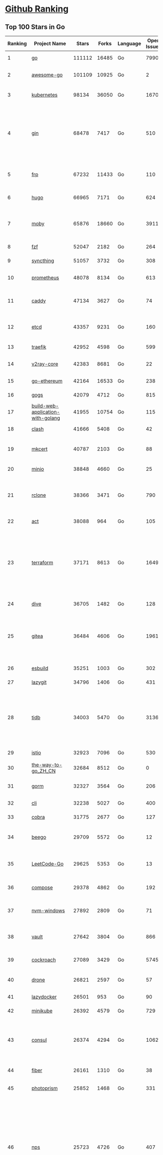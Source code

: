 [Github Ranking](../README.md)
==========

## Top 100 Stars in Go

| Ranking | Project Name | Stars | Forks | Language | Open Issues | Description | Last Commit |
| ------- | ------------ | ----- | ----- | -------- | ----------- | ----------- | ----------- |
| 1 | [go](https://github.com/golang/go) | 111112 | 16485 | Go | 7990 | The Go programming language | 2023-05-09T01:57:47Z |
| 2 | [awesome-go](https://github.com/avelino/awesome-go) | 101109 | 10925 | Go | 2 | A curated list of awesome Go frameworks, libraries and software | 2023-05-08T04:39:52Z |
| 3 | [kubernetes](https://github.com/kubernetes/kubernetes) | 98134 | 36050 | Go | 1670 | Production-Grade Container Scheduling and Management | 2023-05-09T08:54:28Z |
| 4 | [gin](https://github.com/gin-gonic/gin) | 68478 | 7417 | Go | 510 | Gin is a HTTP web framework written in Go (Golang). It features a Martini-like API with much better performance -- up to 40 times faster. If you need smashing performance, get yourself some Gin. | 2023-05-08T22:57:30Z |
| 5 | [frp](https://github.com/fatedier/frp) | 67232 | 11433 | Go | 110 | A fast reverse proxy to help you expose a local server behind a NAT or firewall to the internet. | 2023-05-08T13:28:44Z |
| 6 | [hugo](https://github.com/gohugoio/hugo) | 66965 | 7171 | Go | 624 | The world’s fastest framework for building websites. | 2023-05-09T08:59:19Z |
| 7 | [moby](https://github.com/moby/moby) | 65876 | 18660 | Go | 3911 | Moby Project - a collaborative project for the container ecosystem to assemble container-based systems | 2023-05-09T07:57:31Z |
| 8 | [fzf](https://github.com/junegunn/fzf) | 52047 | 2182 | Go | 264 | :cherry_blossom: A command-line fuzzy finder | 2023-05-08T13:59:42Z |
| 9 | [syncthing](https://github.com/syncthing/syncthing) | 51057 | 3732 | Go | 308 | Open Source Continuous File Synchronization | 2023-05-09T08:08:40Z |
| 10 | [prometheus](https://github.com/prometheus/prometheus) | 48078 | 8134 | Go | 613 | The Prometheus monitoring system and time series database. | 2023-05-09T08:27:24Z |
| 11 | [caddy](https://github.com/caddyserver/caddy) | 47134 | 3627 | Go | 74 | Fast and extensible multi-platform HTTP/1-2-3 web server with automatic HTTPS | 2023-05-08T22:49:17Z |
| 12 | [etcd](https://github.com/etcd-io/etcd) | 43357 | 9231 | Go | 160 | Distributed reliable key-value store for the most critical data of a distributed system | 2023-05-09T08:52:20Z |
| 13 | [traefik](https://github.com/traefik/traefik) | 42952 | 4598 | Go | 599 | The Cloud Native Application Proxy | 2023-05-03T08:20:05Z |
| 14 | [v2ray-core](https://github.com/v2ray/v2ray-core) | 42383 | 8681 | Go | 22 | A platform for building proxies to bypass network restrictions. | 2023-05-09T03:56:54Z |
| 15 | [go-ethereum](https://github.com/ethereum/go-ethereum) | 42164 | 16533 | Go | 238 | Official Go implementation of the Ethereum protocol | 2023-05-09T07:57:49Z |
| 16 | [gogs](https://github.com/gogs/gogs) | 42079 | 4712 | Go | 815 | Gogs is a painless self-hosted Git service | 2023-05-09T03:02:47Z |
| 17 | [build-web-application-with-golang](https://github.com/astaxie/build-web-application-with-golang) | 41955 | 10754 | Go | 115 | A golang ebook intro how to build a web with golang | 2023-04-20T09:00:38Z |
| 18 | [clash](https://github.com/Dreamacro/clash) | 41666 | 5408 | Go | 42 | A rule-based tunnel in Go. | 2023-05-06T06:51:37Z |
| 19 | [mkcert](https://github.com/FiloSottile/mkcert) | 40787 | 2103 | Go | 88 | A simple zero-config tool to make locally trusted development certificates with any names you'd like. | 2023-05-02T08:03:46Z |
| 20 | [minio](https://github.com/minio/minio) | 38848 | 4660 | Go | 25 | High Performance Object Storage for AI | 2023-05-09T07:53:08Z |
| 21 | [rclone](https://github.com/rclone/rclone) | 38366 | 3471 | Go | 790 | "rsync for cloud storage" - Google Drive, S3, Dropbox, Backblaze B2, One Drive, Swift, Hubic, Wasabi, Google Cloud Storage, Yandex Files | 2023-05-08T16:51:12Z |
| 22 | [act](https://github.com/nektos/act) | 38088 | 964 | Go | 105 | Run your GitHub Actions locally 🚀 | 2023-05-08T17:16:05Z |
| 23 | [terraform](https://github.com/hashicorp/terraform) | 37171 | 8613 | Go | 1649 | Terraform enables you to safely and predictably create, change, and improve infrastructure. It is an open source tool that codifies APIs into declarative configuration files that can be shared amongst team members, treated as code, edited, reviewed, and versioned. | 2023-05-09T06:51:35Z |
| 24 | [dive](https://github.com/wagoodman/dive) | 36705 | 1482 | Go | 128 | A tool for exploring each layer in a docker image | 2023-05-08T17:20:55Z |
| 25 | [gitea](https://github.com/go-gitea/gitea) | 36484 | 4606 | Go | 1961 | Git with a cup of tea! Painless self-hosted all-in-one software development service, includes Git hosting, code review, team collaboration, package registry and CI/CD | 2023-05-09T09:01:25Z |
| 26 | [esbuild](https://github.com/evanw/esbuild) | 35251 | 1003 | Go | 302 | An extremely fast bundler for the web | 2023-04-28T15:27:16Z |
| 27 | [lazygit](https://github.com/jesseduffield/lazygit) | 34796 | 1406 | Go | 431 | simple terminal UI for git commands | 2023-05-09T05:24:38Z |
| 28 | [tidb](https://github.com/pingcap/tidb) | 34003 | 5470 | Go | 3136 | TiDB is an open-source, cloud-native, distributed, MySQL-Compatible database for elastic scale and real-time analytics. Try AI-powered Chat2Query free at : https://tidbcloud.com/free-trial | 2023-05-09T08:55:24Z |
| 29 | [istio](https://github.com/istio/istio) | 32923 | 7096 | Go | 530 | Connect, secure, control, and observe services. | 2023-05-09T06:11:09Z |
| 30 | [the-way-to-go_ZH_CN](https://github.com/unknwon/the-way-to-go_ZH_CN) | 32684 | 8512 | Go | 0 | 《The Way to Go》中文译本，中文正式名《Go 入门指南》 | 2023-04-30T02:46:45Z |
| 31 | [gorm](https://github.com/go-gorm/gorm) | 32327 | 3564 | Go | 206 | The fantastic ORM library for Golang, aims to be developer friendly | 2023-05-09T01:38:01Z |
| 32 | [cli](https://github.com/cli/cli) | 32238 | 5027 | Go | 400 | GitHub’s official command line tool | 2023-05-09T07:50:55Z |
| 33 | [cobra](https://github.com/spf13/cobra) | 31775 | 2677 | Go | 127 | A Commander for modern Go CLI interactions | 2023-05-05T20:14:37Z |
| 34 | [beego](https://github.com/beego/beego) | 29709 | 5572 | Go | 12 | beego is an open-source, high-performance web framework for the Go programming language. | 2023-05-05T13:58:27Z |
| 35 | [LeetCode-Go](https://github.com/halfrost/LeetCode-Go) | 29625 | 5353 | Go | 13 | ✅ Solutions to LeetCode by Go, 100% test coverage, runtime beats 100% / LeetCode 题解 | 2023-04-08T04:02:08Z |
| 36 | [compose](https://github.com/docker/compose) | 29378 | 4862 | Go | 192 | Define and run multi-container applications with Docker | 2023-05-08T13:23:16Z |
| 37 | [nvm-windows](https://github.com/coreybutler/nvm-windows) | 27892 | 2809 | Go | 71 | A node.js version management utility for Windows. Ironically written in Go. | 2023-04-29T09:38:03Z |
| 38 | [vault](https://github.com/hashicorp/vault) | 27642 | 3804 | Go | 866 | A tool for secrets management, encryption as a service, and privileged access management | 2023-05-09T00:43:04Z |
| 39 | [cockroach](https://github.com/cockroachdb/cockroach) | 27089 | 3429 | Go | 5745 | CockroachDB - the open source, cloud-native distributed SQL database. | 2023-05-09T08:52:15Z |
| 40 | [drone](https://github.com/harness/drone) | 26821 | 2597 | Go | 57 | Drone is a Container-Native, Continuous Delivery Platform | 2023-05-03T17:24:24Z |
| 41 | [lazydocker](https://github.com/jesseduffield/lazydocker) | 26501 | 953 | Go | 90 | The lazier way to manage everything docker | 2023-04-05T19:26:47Z |
| 42 | [minikube](https://github.com/kubernetes/minikube) | 26392 | 4579 | Go | 729 | Run Kubernetes locally | 2023-05-09T01:35:18Z |
| 43 | [consul](https://github.com/hashicorp/consul) | 26374 | 4294 | Go | 1062 | Consul is a distributed, highly available, and data center aware solution to connect and configure applications across dynamic, distributed infrastructure. | 2023-05-09T04:38:42Z |
| 44 | [fiber](https://github.com/gofiber/fiber) | 26161 | 1310 | Go | 38 | ⚡️ Express inspired web framework written in Go | 2023-05-09T07:13:52Z |
| 45 | [photoprism](https://github.com/photoprism/photoprism) | 25852 | 1468 | Go | 331 | AI-Powered Photos App for the Decentralized Web 🌈💎✨ | 2023-05-09T08:56:58Z |
| 46 | [nps](https://github.com/ehang-io/nps) | 25723 | 4726 | Go | 407 | 一款轻量级、高性能、功能强大的内网穿透代理服务器。支持tcp、udp、socks5、http等几乎所有流量转发，可用来访问内网网站、本地支付接口调试、ssh访问、远程桌面，内网dns解析、内网socks5代理等等……，并带有功能强大的web管理端。a lightweight, high-performance, powerful intranet penetration proxy server, with a powerful web management terminal. | 2023-03-06T23:36:08Z |
| 47 | [echo](https://github.com/labstack/echo) | 25579 | 2144 | Go | 46 | High performance, minimalist Go web framework | 2023-05-01T06:01:36Z |
| 48 | [alist](https://github.com/alist-org/alist) | 25450 | 3525 | Go | 105 | 🗂️A file list program that supports multiple storage, powered by Gin and Solidjs. / 一个支持多存储的文件列表程序，使用 Gin 和 Solidjs。 | 2023-05-09T08:33:06Z |
| 49 | [portainer](https://github.com/portainer/portainer) | 25427 | 2165 | Go | 970 | Making Docker and Kubernetes management easy. | 2023-05-09T05:45:10Z |
| 50 | [influxdb](https://github.com/influxdata/influxdb) | 25406 | 3368 | Go | 1695 | Scalable datastore for metrics, events, and real-time analytics | 2023-05-03T19:59:55Z |
| 51 | [kit](https://github.com/go-kit/kit) | 24922 | 2409 | Go | 35 | A standard library for microservices. | 2023-04-30T13:29:32Z |
| 52 | [helm](https://github.com/helm/helm) | 24258 | 6661 | Go | 284 | The Kubernetes Package Manager | 2023-05-09T00:23:07Z |
| 53 | [go-zero](https://github.com/zeromicro/go-zero) | 24091 | 3410 | Go | 241 | A cloud-native Go microservices framework with cli tool for productivity. | 2023-05-09T04:29:58Z |
| 54 | [iris](https://github.com/kataras/iris) | 23931 | 2475 | Go | 84 | The fastest HTTP/2 Go Web Framework. New, modern and easy to learn. Fast development with Code you control. Unbeatable cost-performance ratio :rocket: | 2023-05-09T05:05:09Z |
| 55 | [nsq](https://github.com/nsqio/nsq) | 23441 | 2856 | Go | 51 | A realtime distributed messaging platform | 2023-05-08T13:50:32Z |
| 56 | [faas](https://github.com/openfaas/faas) | 23029 | 1846 | Go | 28 | OpenFaaS - Serverless Functions Made Simple | 2023-05-03T14:42:26Z |
| 57 | [k3s](https://github.com/k3s-io/k3s) | 23022 | 2043 | Go | 149 | Lightweight Kubernetes | 2023-05-09T07:58:29Z |
| 58 | [pocketbase](https://github.com/pocketbase/pocketbase) | 22986 | 917 | Go | 37 | Open Source realtime backend in 1 file | 2023-05-08T18:52:47Z |
| 59 | [ngrok](https://github.com/inconshreveable/ngrok) | 22896 | 4252 | Go | 218 | Introspected tunnels to localhost | 2023-05-07T13:38:08Z |
| 60 | [viper](https://github.com/spf13/viper) | 22862 | 1879 | Go | 367 | Go configuration with fangs | 2023-04-19T08:29:23Z |
| 61 | [logrus](https://github.com/sirupsen/logrus) | 22611 | 2232 | Go | 4 | Structured, pluggable logging for Go. | 2023-05-04T02:19:19Z |
| 62 | [croc](https://github.com/schollz/croc) | 22503 | 970 | Go | 98 | Easily and securely send things from one computer to another :crocodile: :package: | 2023-05-09T09:01:33Z |
| 63 | [hub](https://github.com/github/hub) | 22401 | 2365 | Go | 242 | A command-line tool that makes git easier to use with GitHub. | 2023-04-11T14:39:49Z |
| 64 | [v2ray-core](https://github.com/v2fly/v2ray-core) | 22397 | 3584 | Go | 43 | A platform for building proxies to bypass network restrictions. | 2023-05-08T22:56:51Z |
| 65 | [docker_practice](https://github.com/yeasy/docker_practice) | 22345 | 5520 | Go | 3 | Learn and understand Docker&Container technologies, with real DevOps practice! | 2023-05-07T13:38:35Z |
| 66 | [go-patterns](https://github.com/tmrts/go-patterns) | 21937 | 2029 | Go | 15 | Curated list of Go design patterns, recipes and idioms | 2023-04-30T11:12:57Z |
| 67 | [micro](https://github.com/zyedidia/micro) | 21517 | 1115 | Go | 688 | A modern and intuitive terminal-based text editor | 2023-05-08T22:42:22Z |
| 68 | [vegeta](https://github.com/tsenart/vegeta) | 21186 | 1284 | Go | 85 | HTTP load testing tool and library. It's over 9000! | 2023-04-28T13:59:30Z |
| 69 | [dapr](https://github.com/dapr/dapr) | 21088 | 1650 | Go | 335 | Dapr is a portable, event-driven, runtime for building distributed applications across cloud and edge. | 2023-05-09T03:50:53Z |
| 70 | [rancher](https://github.com/rancher/rancher) | 21011 | 2796 | Go | 2323 | Complete container management platform | 2023-05-09T08:43:49Z |
| 71 | [lux](https://github.com/iawia002/lux) | 20919 | 2456 | Go | 428 | 👾 Fast and simple video download library and CLI tool written in Go | 2023-05-09T02:42:14Z |
| 72 | [k9s](https://github.com/derailed/k9s) | 20695 | 1326 | Go | 381 | 🐶 Kubernetes CLI To Manage Your Clusters In Style! | 2023-05-09T08:31:04Z |
| 73 | [kratos](https://github.com/go-kratos/kratos) | 20542 | 3781 | Go | 100 | Your ultimate Go microservices framework for the cloud-native era. | 2023-05-09T06:36:47Z |
| 74 | [delve](https://github.com/go-delve/delve) | 20494 | 2051 | Go | 100 | Delve is a debugger for the Go programming language. | 2023-05-08T17:41:47Z |
| 75 | [go-micro](https://github.com/go-micro/go-micro) | 20419 | 2275 | Go | 70 | A Go microservices framework | 2023-05-06T19:39:24Z |
| 76 | [k6](https://github.com/grafana/k6) | 20304 | 1067 | Go | 396 | A modern load testing tool, using Go and JavaScript - https://k6.io | 2023-05-09T08:33:28Z |
| 77 | [fyne](https://github.com/fyne-io/fyne) | 20212 | 1116 | Go | 504 | Cross platform GUI toolkit in Go inspired by Material Design | 2023-05-09T07:43:35Z |
| 78 | [restic](https://github.com/restic/restic) | 20144 | 1296 | Go | 381 | Fast, secure, efficient backup program | 2023-05-08T18:51:58Z |
| 79 | [cli](https://github.com/urfave/cli) | 20126 | 1678 | Go | 44 | A simple, fast, and fun package for building command line apps in Go | 2023-05-01T22:29:17Z |
| 80 | [harbor](https://github.com/goharbor/harbor) | 19988 | 4346 | Go | 533 | An open source trusted cloud native registry project that stores, signs, and scans content. | 2023-05-09T08:50:24Z |
| 81 | [testify](https://github.com/stretchr/testify) | 19589 | 1447 | Go | 274 | A toolkit with common assertions and mocks that plays nicely with the standard library | 2023-05-05T04:05:52Z |
| 82 | [learn-go-with-tests](https://github.com/quii/learn-go-with-tests) | 19580 | 2574 | Go | 34 | Learn Go with test-driven development | 2023-05-04T11:08:24Z |
| 83 | [colly](https://github.com/gocolly/colly) | 19510 | 1591 | Go | 143 | Elegant Scraper and Crawler Framework for Golang | 2023-04-29T15:03:33Z |
| 84 | [fasthttp](https://github.com/valyala/fasthttp) | 19499 | 1626 | Go | 59 | Fast HTTP package for Go. Tuned for high performance. Zero memory allocations in hot paths. Up to 10x faster than net/http | 2023-05-08T22:52:10Z |
| 85 | [filebrowser](https://github.com/filebrowser/filebrowser) | 19457 | 2346 | Go | 64 | 📂 Web File Browser | 2023-05-01T11:09:45Z |
| 86 | [dgraph](https://github.com/dgraph-io/dgraph) | 19227 | 1456 | Go | 190 | Native GraphQL Database with graph backend | 2023-05-08T22:58:19Z |
| 87 | [websocket](https://github.com/gorilla/websocket) | 19098 | 3320 | Go | 28 | A fast, well-tested and widely used WebSocket implementation for Go. | 2022-12-09T16:03:16Z |
| 88 | [loki](https://github.com/grafana/loki) | 19027 | 2729 | Go | 838 | Like Prometheus, but for logs. | 2023-05-09T08:27:54Z |
| 89 | [zap](https://github.com/uber-go/zap) | 18651 | 1325 | Go | 95 | Blazing fast, structured, leveled logging in Go. | 2023-05-08T15:43:24Z |
| 90 | [milvus](https://github.com/milvus-io/milvus) | 18219 | 2122 | Go | 466 | A cloud-native vector database, storage for next generation AI applications | 2023-05-09T08:56:40Z |
| 91 | [mux](https://github.com/gorilla/mux) | 18178 | 1743 | Go | 15 | A powerful HTTP router and URL matcher for building Go web servers with 🦍 | 2022-12-09T15:56:57Z |
| 92 | [bubbletea](https://github.com/charmbracelet/bubbletea) | 18044 | 574 | Go | 35 | A powerful little TUI framework 🏗 | 2023-05-08T23:59:51Z |
| 93 | [grpc-go](https://github.com/grpc/grpc-go) | 18036 | 3983 | Go | 125 | The Go language implementation of gRPC. HTTP/2 based RPC | 2023-05-09T01:29:36Z |
| 94 | [Cloudreve](https://github.com/cloudreve/Cloudreve) | 17939 | 3029 | Go | 250 | 🌩支持多家云存储的云盘系统 (Self-hosted file management and sharing system, supports multiple storage providers) | 2023-04-29T11:29:16Z |
| 95 | [podman](https://github.com/containers/podman) | 17808 | 1939 | Go | 438 | Podman: A tool for managing OCI containers and pods. | 2023-05-09T09:01:01Z |
| 96 | [gotty](https://github.com/yudai/gotty) | 17727 | 1343 | Go | 101 | Share your terminal as a web application | 2023-03-24T15:55:33Z |
| 97 | [jaeger](https://github.com/jaegertracing/jaeger) | 17558 | 2129 | Go | 323 | CNCF Jaeger, a Distributed Tracing Platform | 2023-05-09T05:10:02Z |
| 98 | [goreplay](https://github.com/buger/goreplay) | 17268 | 1723 | Go | 264 | GoReplay is an open-source tool for capturing and replaying live HTTP traffic into a test environment in order to continuously test your system with real data. It can be used to increase confidence in code deployments, configuration changes and infrastructure changes. | 2023-05-01T21:55:19Z |
| 99 | [seaweedfs](https://github.com/seaweedfs/seaweedfs) | 17248 | 1962 | Go | 158 | SeaweedFS is a fast distributed storage system for blobs, objects, files, and data lake, for billions of files! Blob store has O(1) disk seek, cloud tiering. Filer supports Cloud Drive, cross-DC active-active replication, Kubernetes, POSIX FUSE mount, S3 API, S3 Gateway, Hadoop, WebDAV, encryption, Erasure Coding. | 2023-05-08T16:32:27Z |
| 100 | [trivy](https://github.com/aquasecurity/trivy) | 17243 | 1683 | Go | 287 | Find vulnerabilities, misconfigurations, secrets, SBOM in containers, Kubernetes, code repositories, clouds and more | 2023-05-08T23:05:42Z |

